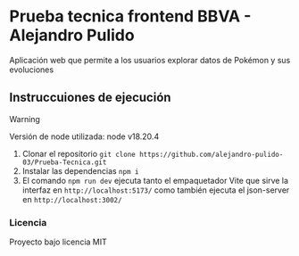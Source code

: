 # Prueba tecnica frontend BBVA - Alejandro Pulido
Aplicación web que permite a los usuarios explorar datos de Pokémon y sus evoluciones

## Instruccuiones de ejecución

> [!warning]
> Versión de node utilizada: node v18.20.4

1. Clonar el repositorio `git clone https://github.com/alejandro-pulido-03/Prueba-Tecnica.git`
2. Instalar las dependencias `npm i`
3. El comando `npm run dev` ejecuta tanto el empaquetador Vite que sirve la interfaz en `http://localhost:5173/` como también ejecuta el json-server en `http://localhost:3002/`

### Licencia
Proyecto bajo licencia MIT
